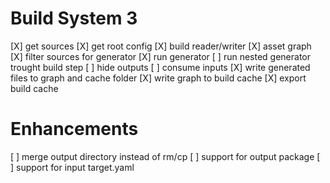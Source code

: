 # Build System 3
[X] get sources
[X] get root config
[X] build reader/writer
  [X] asset graph
[X] filter sources for generator
[X] run generator
  [ ] run nested generator trought build step
  [ ] hide outputs
  [ ] consume inputs
[X] write generated files to graph and cache folder
[X] write graph to build cache
[X] export build cache

# 

# Enhancements
[ ] merge output directory instead of rm/cp
[ ] support for output package
[ ] support for input target.yaml
  